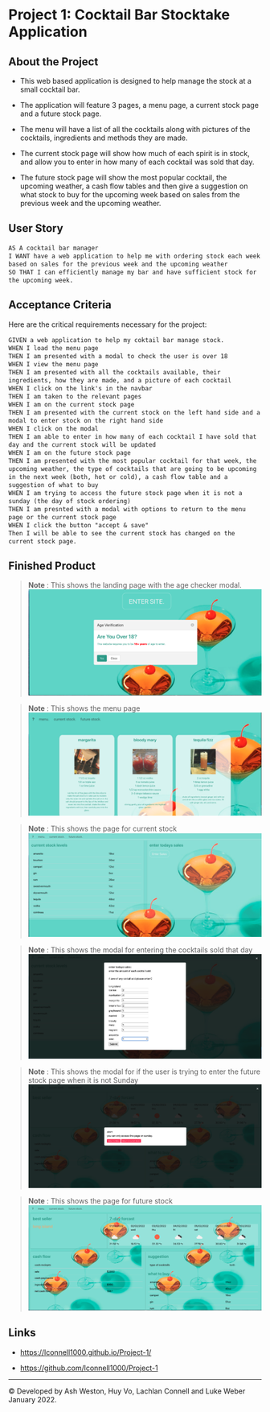 # Project 1: Cocktail Bar Stocktake Application

## About the Project

* This web based application is designed to help manage the stock at a small cocktail bar. 

* The application will feature 3 pages, a menu page, a current stock page and a future stock page. 

* The menu will have a list of all the cocktails along with pictures of the cocktails, ingredients and methods they are made.

* The current stock page will show how much of each spirit is in stock, and allow you to enter in how many of each cocktail was sold that day.

* The future stock page will show the most popular cocktail, the upcoming weather, a cash flow tables and then give a suggestion on what stock to buy for the upcoming week based on sales from the previous week and the upcoming weather.


## User Story

```
AS A cocktail bar manager
I WANT have a web application to help me with ordering stock each week based on sales for the previous week and the upcoming weather
SO THAT I can efficiently manage my bar and have sufficient stock for the upcoming week.
```


## Acceptance Criteria

Here are the critical requirements necessary for the project:

```
GIVEN a web application to help my coktail bar manage stock.
WHEN I load the menu page
THEN I am presented with a modal to check the user is over 18
WHEN I view the menu page
THEN I am presented with all the cocktails available, their ingredients, how they are made, and a picture of each cocktail
WHEN I click on the link's in the navbar
THEN I am taken to the relevant pages
WHEN I am on the current stock page
THEN I am presented with the current stock on the left hand side and a modal to enter stock on the right hand side
WHEN I click on the modal
THEN I am able to enter in how many of each cocktail I have sold that day and the current stock will be updated
WHEN I am on the future stock page
THEN I am presented with the most popular cocktail for that week, the upcoming weather, the type of cocktails that are going to be upcoming in the next week (both, hot or cold), a cash flow table and a suggestion of what to buy
WHEN I am trying to access the future stock page when it is not a sunday (the day of stock ordering)
THEN I am presnted with a modal with options to return to the menu page or the current stock page
WHEN I click the button "accept & save"
Then I will be able to see the current stock has changed on the current stock page.
```

## Finished Product

> **Note** : This shows the landing page with the age checker modal.
![This shows the landing page with the age checker modal.](./assets/images/Screenshotlanding.png)

> **Note** : This shows the menu page
![This shows the menu page.](./assets/images/Screenshotmenu.png)

> **Note** : This shows the page for current stock
![This shows the page for current stock.](./assets/images/Screenshotcurrentstock.png)

> **Note** : This shows the modal for entering the cocktails sold that day
![This shows the modal for entering the cocktails sold that day.](./assets/images/Screenshotsales.png)

> **Note** : This shows the modal for if the user is trying to enter the future stock page when it is not Sunday
![This shows the modal for if the user is trying to enter the future stock page when it is not Sunday.](./assets/images/ScreenshotSunday.png)

> **Note** : This shows the page for future stock
![This shows the page for future stock.](./assets/images/Screenshotfuturesales.png)







## Links


* https://lconnell1000.github.io/Project-1/

* https://github.com/lconnell1000/Project-1

- - -
© Developed by Ash Weston, Huy Vo, Lachlan Connell and Luke Weber January 2022.
